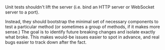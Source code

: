Unit tests shouldn't lift the server (i.e. bind an HTTP server or WebSocket server to a port).

Instead, they should bootstrap the minimal set of necessary components to test a particular method (or sometimes a group of methods, if it makes more sense.) The goal is to identify future breaking changes and isolate exactly what broke. This makes would-be issues easier to spot in advance, and real bugs easier to track down after the fact.